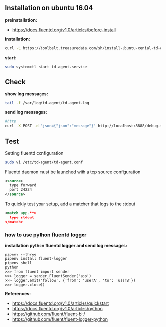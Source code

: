 ## Installation on ubuntu 16.04

**preinstallation:**

* https://docs.fluentd.org/v1.0/articles/before-install

**installation:**

```sh
curl -L https://toolbelt.treasuredata.com/sh/install-ubuntu-xenial-td-agent3.sh | sh
```

**start:**

```sh
sudo systemctl start td-agent.service
```

## Check

**show log messages:**

```sh
tail -f /var/log/td-agent/td-agent.log
```

**send log messages:**

```sh
#http
curl -X POST -d 'json={"json":"message"}' http://localhost:8888/debug.test
```

## Test

Setting fluentd configuration

```sh
sudo vi /etc/td-agent/td-agent.conf
```

Fluentd daemon must be launched with a tcp source configuration

```xml
<source>
  type forward
  port 24224
</source>
```

To quickly test your setup, add a matcher that logs to the stdout

```xml
<match app.**>
  type stdout
</match>
```

### how to use python fluentd logger 

**installation python fluentd logger and send log messages:**

```
pipenv --three
pipenv install fluent-logger
pipenv shell
python
>>> from fluent import sender
>>> logger = sender.FluentSender('app')
>>> logger.emit('follow', {'from': 'userA', 'to': 'userB'})
>>> logger.close()
```

**References:**

* https://docs.fluentd.org/v1.0/articles/quickstart
* https://docs.fluentd.org/v1.0/articles/python
* https://github.com/fluent/fluent-bit/
* https://github.com/fluent/fluent-logger-python

